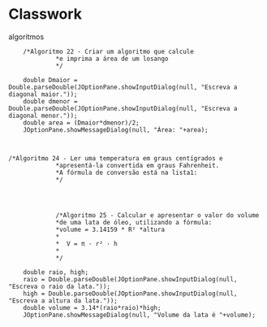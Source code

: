 # Classwork
algoritmos

		/*Algoritmo 22 - Criar um algoritmo que calcule
				 *e imprima a área de um losango 
				 */
		
		double Dmaior = Double.parseDouble(JOptionPane.showInputDialog(null, "Escreva a diagonal maior."));
		double dmenor = Double.parseDouble(JOptionPane.showInputDialog(null, "Escreva a diagonal menor."));
		double area = (Dmaior*dmenor)/2;
		JOptionPane.showMessageDialog(null, "Área: "+area);
    
    
    
    /*Algoritmo 24 - Ler uma temperatura em graus centígrados e 
				 *apresentá-la convertida em graus Fahrenheit. 
				 *A fórmula de conversão está na lista1:   
				 */
				 
				 
				 
				 
				 /*Algoritmo 25 - Calcular e apresentar o valor do volume 
				 *de uma lata de óleo, utilizando a fórmula: 
				 *volume = 3.14159 * R² *altura 
				 *
				 *	V = π · r² · h
				 *
				 */
		
		double raio, high;
		raio = Double.parseDouble(JOptionPane.showInputDialog(null, "Escreva o raio da lata."));
		high = Double.parseDouble(JOptionPane.showInputDialog(null, "Escreva a altura da lata."));
		double volume = 3.14*(raio*raio)*high;
		JOptionPane.showMessageDialog(null, "Volume da lata é "+volume);

